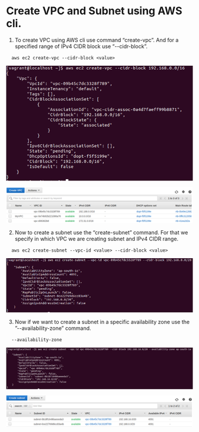 
# Create VPC and Subnet using AWS cli.

1. To create VPC using AWS cli use command “create-vpc”. And for a specified range of IPv4 CIDR block use “--cidr-block”.
```
  aws ec2 create-vpc --cidr-block <value>
  ```
  
   ![](images/vpc1.png)
   
   ![](images/vpc4.png)
   
   
   
   
2. Now to create a subnet use the “create-subnet” command. For that we specify in which VPC we are creating subnet and IPv4   CIDR range.
```
  aws ec2 create-subnet --vpc-id <value> --cidr-block <value>
  ```
  
   ![](images/vpc2.png)
   
   
  
3. Now if we want to create a subnet in a specific availability zone use the ”--availability-zone” command.
```
  --availability-zone
  ```
  
   ![](images/vpc3.png)
   
   ![](images/vpc5.png)



